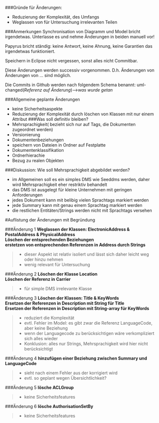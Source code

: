 ###Gründe für Änderungen:
- Reduzierung der Komplexität, des Umfangs
- Weglassen von für Untersuchung irrelevanten Teilen

###Anmerkungen
Synchronisation von Diagramm und Model bricht irgendetwas.
Unterlasse es und nehme Änderungen in beiden manuell vor!

Papyrus bricht ständig: keine Antwort, keine Ahnung, keine Garantien das irgendetwas funktioniert.

Speichern in Eclipse nicht vergessen, sonst alles nicht Commitbar.

Diese Änderungen werden successiv vorgenommen.
D.h. Änderungen von Änderungen von ... sind möglich.

Die Commits in Github werden nach folgendem Schema benannt:
uml-changed(*Referenz auf Änderung*)-->*was wurde getan*


###Allgemeine geplante Änderungen
- keine Sicherheitsaspekte
- Reduzierung der Komplexität durch löschen von Klassen mit nur einem Attribut
###Was soll definitiv bleiben?
- Mehrsprachigkeit( bezieht sich nur auf Tags, die Dokumenten zugeordnet werden)
- Versionierung
- Dokumentenbeziehungen
- speichern von Dateien in Ordner auf Festplatte
- Dokumentenklassifikation
- Ordnerhierachie
- Bezug zu realen Objekten

###Diskussion: Wie soll Mehrsprachigkeit abgebildet werden?
- im Allgemeinen soll es ein simples DMS wie Seeddms werden,
daher wird Mehrsprachigkeit eher restriktiv behandelt
- das DMS ist ausgelegt für kleine Unternehmen mit geringen Anforderungen
- jedes Dokument kann mit belibig vielen Sprachtags markiert werden
- jede Summary kann mit genau einem Sprachtag markiert werden
- die restlichen Entitäten/Strings werden nicht mit Sprachtags versehen




#Auflistung der Änderungen mit Begründung

###Änderung 1
**Weglassen der Klassen: ElectronicAddress & PostalAddress & PhysicalAddress**  
**Löschen der entsprechenden Beziehungen**  
**erstetzen von entsprechenden Referenzen in Address durch Strings**
>- dieser Aspekt ist relativ isoliert und lässt sich daher leicht weg oder hinzu nehmen
>- wenig relevant für Untersuchung

###Änderung 2
**Löschen der Klasse Location**  
**Löschen der Referenz in Carrier**
>- für simple DMS irrelevante Klasse

###Änderung 3
**Löschen der Klassen: Title & KeyWords**  
**Ersetzen der Referenzen in Description mit String für Title**  
**Ersetzen der Referenzen in Description mit String-array für KeyWords**
>- reduziert die Komplexität
>- evtl. Fehler im Model: es gibt zwar die Referenz LanguageCode,
> aber keine Beziehung
>- wenn der Languagecode zu berücksichtigen wäre verkompliziert sich alles wieder
>- Konklusion: alles nur Strings, Mehrsprachigkeit wird hier nicht berücksichtigt

###Änderung 4
**hinzufügen einer Beziehung zwischen Summary und LanguageCode**
>- sieht nach einem Fehler aus der korrigiert wird
>- evtl. so geplant wegen Übersichtlichkeit?

###Änderung 5
**lösche ACLGroup**
>- keine Sicherheitsfeatures

###Änderung 6
**lösche AuthorisationSetBy**
>- keine Sicherheitsfeatures


















